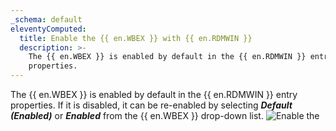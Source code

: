```yaml
---
_schema: default
eleventyComputed:
  title: Enable the {{ en.WBEX }} with {{ en.RDMWIN }}
  description: >-
    The {{ en.WBEX }} is enabled by default in the {{ en.RDMWIN }} entry
    properties.
---
```

The {{ en.WBEX }} is enabled by default in the {{ en.RDMWIN }} entry properties. If it is disabled, it can be re-enabled by selecting ***Default (Enabled)*** or ***Enabled*** from the {{ en.WBEX }} drop-down list. ![Enable the](https://cdnweb.devolutions.net/docs/RDMW6010.png)